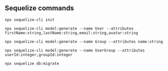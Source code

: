 
## Sequelize commands
`npx sequelize-cli init`

`npx sequelize-cli model:generate --name User --attributes firstName:string,lastName:string,email:string,avatar:string`

`npx sequelize-cli model:generate --name Group --attributes name:string`

`npx sequelize-cli model:generate --name UserGroup --attributes userId:integer,groupId:integer`

`npx sequelize db:migrate`